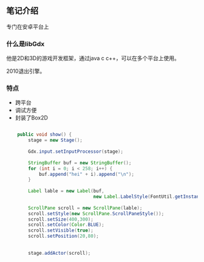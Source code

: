  ## 笔记介绍

专门在安卓平台上

### 什么是libGdx

他是2D和3D的游戏开发框架，通过java c c++，可以在多个平台上使用。

2010退出引擎。

### 特点

- 跨平台
- 调试方便
- 封装了Box2D





















```java

    public void show() {
        stage = new Stage();
 
        Gdx.input.setInputProcessor(stage);
 
        StringBuffer buf = new StringBuffer();
        for (int i = 0; i < 258; i++) {
            buf.append("hei" + i).append("\n");
        }
 
        Label lable = new Label(buf,
                                new Label.LabelStyle(FontUtil.getInstance().getFont(), Color.YELLOW));
 
        ScrollPane scroll = new ScrollPane(lable);
        scroll.setStyle(new ScrollPane.ScrollPaneStyle());
        scroll.setSize(400,300);
        scroll.setColor(Color.BLUE);
        scroll.setVisible(true);
        scroll.setPosition(20,80);
 
 
        stage.addActor(scroll);
```









